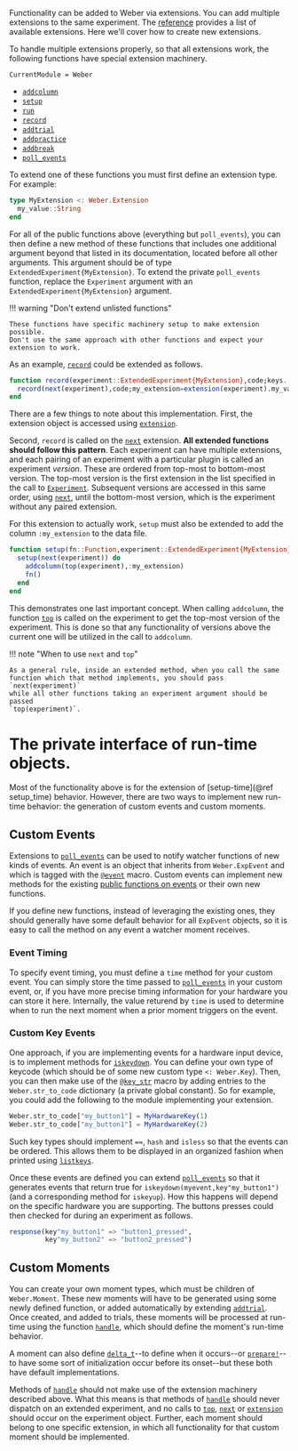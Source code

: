 Functionality can be added to Weber via extensions. You can add multiple
extensions to the same experiment. The [reference](extend_ref.md) provides a
list of available extensions. Here we'll cover how to create new extensions.

To handle multiple extensions properly, so that all extensions work, the
following functions have special extension machinery.

```@meta
CurrentModule = Weber
```

* [`addcolumn`](@ref)
* [`setup`](@ref)
* [`run`](@ref)
* [`record`](@ref)
* [`addtrial`](@ref)
* [`addpractice`](@ref)
* [`addbreak`](@ref)
* [`poll_events`](@ref)

To extend one of these functions you must first define an extension type. For example:

```julia
type MyExtension <: Weber.Extension
  my_value::String
end
```

For all of the public functions above (everything but `poll_events`), you can
then define a new method of these functions that includes one additional
argument beyond that listed in its documentation, located before all other
arguments. This argument should be of type `ExtendedExperiment{MyExtension}`. To
extend the private `poll_events` function, replace the `Experiment` argument
with an `ExtendedExperiment{MyExtension}` argument.

!!! warning "Don't extend unlisted functions"

    These functions have specific machinery setup to make extension possible.
    Don't use the same approach with other functions and expect your extension to work.

As an example, [`record`](@ref) could be extended as follows.

```julia
function record(experiment::ExtendedExperiment{MyExtension},code;keys...)
  record(next(experiment),code;my_extension=extension(experiment).my_value,keys...)
end
```

There are a few things to note about this implementation. First, 
the extension object is accessed using [`extension`](@ref).

Second, `record` is called on the [`next`](@ref) extension.  **All extended
functions should follow this pattern**. Each experiment can have multiple
extensions, and each pairing of an experiment with a particular plugin is called
an experiment *version*. These are ordered from top-most to bottom-most
version. The top-most version is the first extension in the list specified in
the call to [`Experiment`](@ref). Subsequent versions are accessed in this same
order, using [`next`](@ref), until the bottom-most version, which is the
experiment without any paired extension. 

For this extension to actually work, `setup` must also be extended to add the
column `:my_extension` to the data file.

```julia
function setup(fn::Function,experiment::ExtendedExperiment{MyExtension})
  setup(next(experiment)) do
    addcolumn(top(experiment),:my_extension)
    fn()
  end
end
```

This demonstrates one last important concept. When calling `addcolumn`, the
function [`top`](@ref) is called on the experiment to get the top-most version of the
experiment. This is done so that any functionality of versions above the current one will be
utilized in the call to `addcolumn`.

!!! note "When to use `next` and `top`"

    As a general rule, inside an extended method, when you call the same
    function which that method implements, you should pass `next(experiment)`
    while all other functions taking an experiment argument should be passed
    `top(experiment)`.

# The private interface of run-time objects.

Most of the functionality above is for the extension of [setup-time](@ref
setup_time) behavior. However, there are two ways to implement new run-time
behavior: the generation of custom events and custom moments.

## Custom Events

Extensions to [`poll_events`](@ref) can be used to notify watcher functions
of new kinds of events. An event is an object that inherits from `Weber.ExpEvent`
and which is tagged with the [`@event`](@ref) macro. Custom events can implement
new methods for the existing [public functions on events](event.md) or their own
new functions.

If you define new functions, instead of leveraging the existing ones,
they should generally have some default behavior for all `ExpEvent` objects, so
it is easy to call the method on any event a watcher moment receives.

### Event Timing

To specify event timing, you must define a `time` method for your custom event.
You can simply store the time passed to [`poll_events`](@ref) in your custom
event, or, if you have more precise timing information for your hardware you can
store it here. Internally, the value returend by `time` is used to determine
when to run the next moment when a prior moment triggers on the event.

### Custom Key Events

One approach, if you are implementing events for a hardware input device, is to
implement methods for [`iskeydown`](@ref). You can define your own type
of keycode (which should be of some new custom type `<: Weber.Key`). Then, you can
then make use of the [`@key_str`](@ref) macro by adding entries to the
`Weber.str_to_code` dictionary (a private global constant). So for example, you
could add the following to the module implementing your extension.

```julia
Weber.str_to_code["my_button1"] = MyHardwareKey(1)
Weber.str_to_code["my_button1"] = MyHardwareKey(2)
```

Such key types should implement `==`, `hash` and `isless` so that the events can
be ordered. This allows them to be displayed in an organized fashion when
printed using [`listkeys`](@ref).

Once these events are defined you can extend [`poll_events`](@ref) so that it
generates events that return true for `iskeydown(myevent,key"my_button1")` (and
a corresponding method for `iskeyup`). How this happens will depend on the
specific hardware you are supporting. The buttons presses could then checked for
during an experiment as follows.

```julia
response(key"my_button1" => "button1_pressed",
         key"my_button2" => "button2_pressed")
```

## Custom Moments

You can create your own moment types, which must be children of
`Weber.Moment`. These new moments will have to be generated using some newly
defined function, or added automatically by extending [`addtrial`](@ref). Once
created, and added to trials, these moments will be processed at run-time using
the function [`handle`](@ref), which should define the moment's run-time
behavior.

A moment can also define [`delta_t`](@ref)--to define when it occurs--or
[`prepare!`](@ref)--to have some sort of initialization occur before its
onset--but these both have default implementations.

Methods of [`handle`](@ref) should not make use of the extension machinery
described above. What this means is that methods of [`handle`](@ref) should
never dispatch on an extended experiment, and no calls to [`top`](@ref),
[`next`](@ref) or [`extension`](@ref) should occur on the experiment
object. Further, each moment should belong to one specific extension, in which
all functionality for that custom moment should be implemented.


